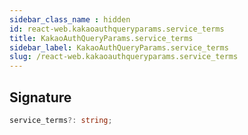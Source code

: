 ```yaml
---
sidebar_class_name : hidden
id: react-web.kakaoauthqueryparams.service_terms
title: KakaoAuthQueryParams.service_terms
sidebar_label: KakaoAuthQueryParams.service_terms
slug: /react-web.kakaoauthqueryparams.service_terms
---
```






## Signature

```typescript
service_terms?: string;
```

